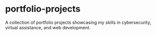 # portfolio-projects
A collection of portfolio projects showcasing my skills in cybersecurity, virtual assistance, and web development.
